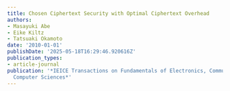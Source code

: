 ```yaml
---
title: Chosen Ciphertext Security with Optimal Ciphertext Overhead
authors:
- Masayuki Abe
- Eike Kiltz
- Tatsuaki Okamoto
date: '2010-01-01'
publishDate: '2025-05-18T16:29:46.920616Z'
publication_types:
- article-journal
publication: '*IEICE Transactions on Fundamentals of Electronics, Communications and
  Computer Sciences*'
---
```

